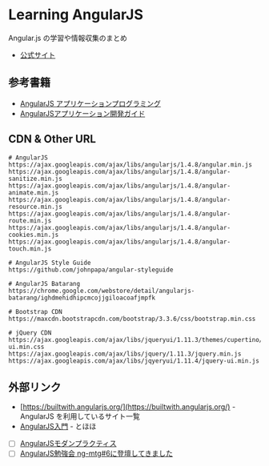 # Learning AngularJS
Angular.js の学習や情報収集のまとめ

- [公式サイト](https://angularjs.org/)


## 参考書籍

- [AngularJS アプリケーションプログラミング](https://github.com/stage-clear/Learning-javascript/tree/master/books/978-4-7741-7568-3)
- [AngularJSアプリケーション開発ガイド](https://github.com/stage-clear/Learning-javascript/tree/master/books/978-4-87311-667-9)


## CDN & Other URL

```
# AngularJS
https://ajax.googleapis.com/ajax/libs/angularjs/1.4.8/angular.min.js
https://ajax.googleapis.com/ajax/libs/angularjs/1.4.8/angular-sanitize.min.js
https://ajax.googleapis.com/ajax/libs/angularjs/1.4.8/angular-animate.min.js
https://ajax.googleapis.com/ajax/libs/angularjs/1.4.8/angular-resource.min.js
https://ajax.googleapis.com/ajax/libs/angularjs/1.4.8/angular-route.min.js
https://ajax.googleapis.com/ajax/libs/angularjs/1.4.8/angular-cookies.min.js
https://ajax.googleapis.com/ajax/libs/angularjs/1.4.8/angular-touch.min.js

# AngularJS Style Guide
https://github.com/johnpapa/angular-styleguide

# AngularJS Batarang
https://chrome.google.com/webstore/detail/angularjs-batarang/ighdmehidhipcmcojjgiloacoafjmpfk

# Bootstrap CDN
https://maxcdn.bootstrapcdn.com/bootstrap/3.3.6/css/bootstrap.min.css

# jQuery CDN
https://ajax.googleapis.com/ajax/libs/jqueryui/1.11.3/themes/cupertino/jquery-ui.min.css
https://ajax.googleapis.com/ajax/libs/jquery/1.11.3/jquery.min.js
https://ajax.googleapis.com/ajax/libs/jqyeryui/1.11.4/jquery-ui.min.js
```


## 外部リンク

- [https://builtwith.angularjs.org/](https://builtwith.angularjs.org/) - AngularJS を利用しているサイト一覧
- [AngularJS入門](http://www.tohoho-web.com/ex/angularjs.html) - とほほ
- [ ] [AngularJSモダンプラクティス](http://qiita.com/armorik83/items/5542daed0c408cb9f605)
- [ ] [AngularJS勉強会 ng-mtg#6に登壇してきました](http://liginc.co.jp/web/js/other-js/104997)
